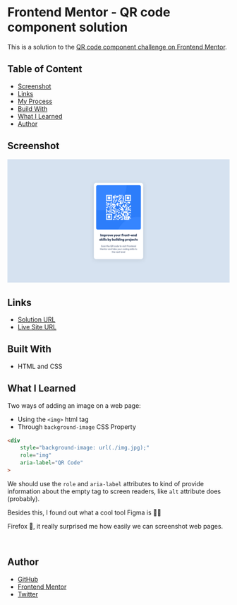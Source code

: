 # **Frontend Mentor - QR code component solution**

This is a solution to the [QR code component challenge on Frontend Mentor](https://www.frontendmentor.io/challenges/qr-code-component-iux_sIO_H).

## Table of Content

- [Screenshot](#screenshot)
- [Links](#links)
- [My Process](#my-process)
- [Build With](#built-with)
- [What I Learned](#what-i-learned)
- [Author](#author)

## Screenshot

![](./images/screenshot-desktop.png)

## Links

- [Solution URL](https://github.com/ionStici/qr-code-component)
- [Live Site URL](https://ionstici.github.io/qr-code-component)

## Built With

- HTML and CSS

## What I Learned

Two ways of adding an image on a web page:

- Using the `<img>` html tag
- Through `background-image` CSS Property

```HTML
<div
    style="background-image: url(./img.jpg);"
    role="img"
    aria-label="QR Code"
>
```

We should use the `role` and `aria-label` attributes to kind of provide information about the empty tag to screen readers, like `alt` attribute does (probably).

Besides this, I found out what a cool tool Figma is 👨‍🎨

Firefox 🦊, it really surprised me how easily we can screenshot web pages.

<br>

## Author

- [GitHub](https://github.com/ionStici)
- [Frontend Mentor](https://www.frontendmentor.io/profile/ionStici)
- [Twitter](https://twitter.com/IonStici3)
